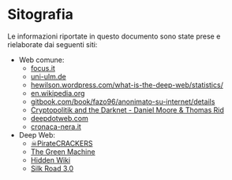 # Sitografia
Le informazioni riportate in questo documento sono state prese e rielaborate dai seguenti siti:
* Web comune:
  * [focus.it](http://www.focus.it/)
  * [uni-ulm.de
](https://www.uni-ulm.de/LiLL/5.0/I/materialien/internet.html)
  * [hewilson.wordpress.com/what-is-the-deep-web/statistics/](https://hewilson.wordpress.com/what-is-the-deep-web/statistics/)
  * [en.wikipedia.org](https://en.wikipedia.org/wiki/Main_Page)
  * [gitbook.com/book/fazo96/anonimato-su-internet/details](https://www.gitbook.com/book/fazo96/anonimato-su-internet/details)
  * [Cryptopolitik and the Darknet - Daniel Moore & Thomas Rid](http://www.tandfonline.com/doi/abs/10.1080/00396338.2016.1142085#aHR0cDovL3d3dy50YW5kZm9ubGluZS5jb20vZG9pL3BkZi8xMC4xMDgwLzAwMzk2MzM4LjIwMTYuMTE0MjA4NUBAQDA=)
  * [deepdotweb.com](https://www.deepdotweb.com/)
  * [cronaca-nera.it](http://www.cronaca-nera.it/3016/inchiesta-deep-web-inernet-invisibile-lato-buono-darknet)
* Deep Web:
   * [☠PirateCRACKERS](http://pirateceo5dz3q4b.onion/)
   * [The Green Machine](http://zzq7gpluliw6iq7l.onion/threadlist.php?/) 
   * [Hidden Wiki](http://zqktlwi4fecvo6ri.onion/wiki/index.php/Main_Page)
   * [Silk Road 3.0](http://reloadedudjtjvxr.onion/captcha.php)
